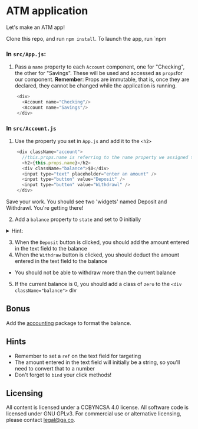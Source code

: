 # ATM application

Let's make an ATM app! 

Clone this repo, and run `npm install`. To launch the app, run `npm 

### In `src/App.js`:
1. Pass a `name` property to each `Account` component, one for "Checking", the other for "Savings".  These will be used and accessed as `props`for our component. **Remember**: Props are immutable, that is, once they are declared, they cannot be changed while the application is running.

```javascript
    <div>
      <Account name="Checking"/>
      <Account name="Savings"/>
    </div>
```

### In `src/Account.js`
1. Use the property you set in `App.js` and add it to the `<h2>`

```javascript
    <div className="account">
      //this.props.name is referring to the name property we assigned the App component in App.js
      <h2>{this.props.name}</h2>
      <div className="balance">$0</div>
      <input type="text" placeholder="enter an amount" />
      <input type="button" value="Deposit" />
      <input type="button" value="Withdrawl" />
    </div>
```
Save your work. You should see two 'widgets' named Deposit and Withdrawl.  You're getting there!

2. Add a `balance` property to `state` and set to 0 initially

<details>
<summary>Hint:</summary>

```javascript
    class Account extends Component {
        constructor(props){
          super(props)
          this.state = {
            balance: 0
          }
        }
    }
```

</details>

3. When the `Deposit` button is clicked, you should add the amount entered in the text field to the balance
4. When the `Withdraw` button is clicked, you should deduct the amount entered in the text field to the balance
  - You should not be able to withdraw more than the current balance
5. If the current balance is 0, you should add a class of `zero` to the `<div className="balance">` div

## Bonus
Add the [accounting](https://www.npmjs.com/package/accounting) package to format the balance.

## Hints
- Remember to set a `ref` on the text field for targeting
- The amount entered in the text field will initially be a string, so you'll need to convert that to a number
- Don't forget to `bind` your click methods!

## Licensing
All content is licensed under a CC­BY­NC­SA 4.0 license.
All software code is licensed under GNU GPLv3. For commercial use or alternative licensing, please contact legal@ga.co.
